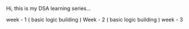 Hi, this is my DSA learning series...

week - 1 ( basic logic building )
Week - 2 ( basic logic building )
week - 3 
